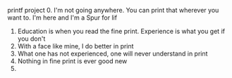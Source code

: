 printf project
0. I'm not going anywhere. You can print that wherever you want to. I'm here and I'm a Spur for lif
1. Education is when you read the fine print. Experience is what you get if you don't
2. With a face like mine, I do better in print
3. What one has not experienced, one will never understand in print
4. Nothing in fine print is ever good new
5. 
